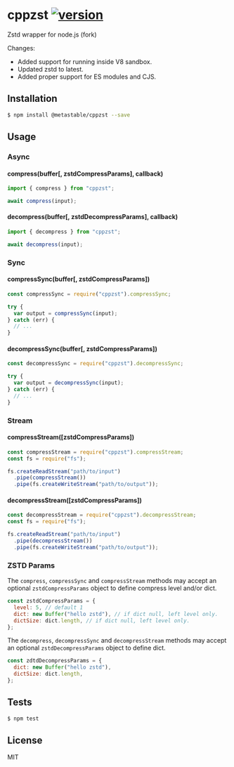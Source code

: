 # cppzst [![version](https://img.shields.io/npm/v/@metastable/cppzst.svg)](https://www.npmjs.com/package/@metastable/cppzst)

Zstd wrapper for node.js (fork)

Changes:

- Added support for running inside V8 sandbox.
- Updated zstd to latest.
- Added proper support for ES modules and CJS.

## Installation

```bash
$ npm install @metastable/cppzst --save
```

## Usage

### Async

#### compress(buffer[, zstdCompressParams], callback)

```javascript
import { compress } from "cppzst";

await compress(input);
```

#### decompress(buffer[, zstdDecompressParams], callback)

```javascript
import { decompress } from "cppzst";

await decompress(input);
```

### Sync

#### compressSync(buffer[, zstdCompressParams])

```javascript
const compressSync = require("cppzst").compressSync;

try {
  var output = compressSync(input);
} catch (err) {
  // ...
}
```

#### decompressSync(buffer[, zstdCompressParams])

```javascript
const decompressSync = require("cppzst").decompressSync;

try {
  var output = decompressSync(input);
} catch (err) {
  // ...
}
```

### Stream

#### compressStream([zstdCompressParams])

```javascript
const compressStream = require("cppzst").compressStream;
const fs = require("fs");

fs.createReadStream("path/to/input")
  .pipe(compressStream())
  .pipe(fs.createWriteStream("path/to/output"));
```

#### decompressStream([zstdCompressParams])

```javascript
const decompressStream = require("cppzst").decompressStream;
const fs = require("fs");

fs.createReadStream("path/to/input")
  .pipe(decompressStream())
  .pipe(fs.createWriteStream("path/to/output"));
```

### ZSTD Params

The `compress`, `compressSync` and `compressStream` methods may accept an optional `zstdCompressParams` object to define compress level and/or dict.

```javascript
const zstdCompressParams = {
  level: 5, // default 1
  dict: new Buffer("hello zstd"), // if dict null, left level only.
  dictSize: dict.length, // if dict null, left level only.
};
```

The `decompress`, `decompressSync` and `decompressStream` methods may accept an optional `zstdDecompressParams` object to define dict.

```javascript
const zdtdDecompressParams = {
  dict: new Buffer("hello zstd"),
  dictSize: dict.length,
};
```

## Tests

```sh
$ npm test
```

## License

MIT

